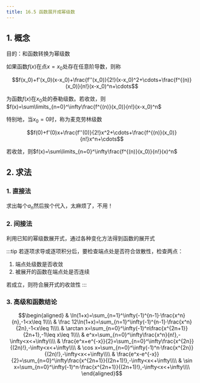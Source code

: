 ```yaml
---
title: 16.5 函数展开成幂级数
---
```


## 1. 概念


目的：和函数转换为幂级数

如果函数$f(x)$在点$x=x_0$处存在任意阶导数，则称

$$f(x_0)+f'(x_0)(x-x_0)+\frac{f''(x_0)}{2!}(x-x_0)^2+\cdots+\frac{f^{(n)}(x_0)}{n!}(x-x_0)^n+\cdots$$

为函数$f(x)$在$x_0$处的泰勒级数。若收敛，则$f(x)=\sum\limits_{n=0}^\infty\frac{f^{(n)}(x_0)}{n!}(x-x_0)^n$

特别地，当$x_0=0$时，称为麦克劳林级数

$$f(0)+f'(0)x+\frac{f''(0)}{2!}x^2+\cdots+\frac{f^{(n)}(x_0)}{n!}x^n+\cdots$$

若收敛，则$f(x)=\sum\limits_{n=0}^\infty\frac{f^{(n)}(x_0)}{n!}(x)^n$


## 2. 求法

### 1. 直接法

求出每个$a_n$然后挨个代入，太麻烦了，不用！


### 2. 间接法

利用已知的幂级数展开式，通过各种变化方法得到函数的展开式


:::tip
若逐项求导或逐项积分后，要检查端点处是否符合敛散性，检查两点：

1. 端点处级数是否收敛
2. 被展开的函数在端点处是否连续

若成立，则符合展开式的收敛性
:::

### 3. 高级和函数结论

$$\begin{aligned}
    & \ln(1+x)=\sum_{n=1}^\infty(-1)^{n-1}·\frac{x^n}{n},-1<x\leq 1\\\\
    & \frac 12\ln(1+x)=\sum_{n=1}^\infty(-1)^{n-1}·\frac{x^n}{2n},-1<x\leq 1\\\\
    & \arctan x=\sum_{n=0}^\infty(-1)^n\frac{x^{2n+1}}{2n+1},-1\leq x\leq 1\\\\
    & e^x=\sum_{n=0}^\infty\frac{x^n}{n!},-\infty<x<+\infty\\\\
    & \frac{e^x+e^{-x}}{2}=\sum_{n=0}^\infty\frac{x^{2n}}{(2n)!},-\infty<x<+\infty\\\\
    & \cos x=\sum_{n=0}^\infty(-1)^n·\frac{x^{2n}}{(2n)!},-\infty<x<+\infty\\\\
    & \frac{e^x-e^{-x}}{2}=\sum_{n=0}^\infty\frac{x^{2n+1}}{(2n+1)!},-\infty<x<+\infty\\\\
    & \sin x=\sum_{n=0}^\infty(-1)^n·\frac{x^{2n+1}}{(2n+1)!},-\infty<x<+\infty\\\\
\end{aligned}$$
